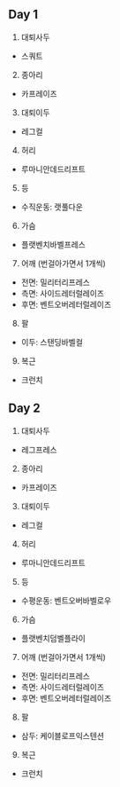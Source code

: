 ## Day 1
1. 대퇴사두
* 스쿼트

2. 종아리
* 카프레이즈

3. 대퇴이두
* 레그컬

4. 허리
* 루마니안데드리프트

5. 등
* 수직운동: 랫풀다운

6. 가슴
* 플랫벤치바벨프레스

7. 어깨 (번걸아가면서 1개씩)
* 전면: 밀리터리프레스
* 측면: 사이드레터럴레이즈
* 후면: 벤트오버레터럴레이즈

8. 팔
* 이두: 스탠딩바벨컬

9. 복근
* 크런치

## Day 2
1. 대퇴사두
* 레그프레스

2. 종아리
* 카프레이즈

3. 대퇴이두
* 레그컬

4. 허리
* 루마니안데드리프트

5. 등
* 수평운동: 벤트오버바벨로우

6. 가슴
* 플랫벤치덤벨플라이

7. 어깨 (번걸아가면서 1개씩)
* 전면: 밀리터리프레스
* 측면: 사이드레터럴레이즈
* 후면: 벤트오버레터럴레이즈

8. 팔
* 삼두: 케이블로프익스텐션

9. 복근
* 크런치